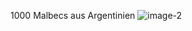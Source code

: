 
1000 Malbecs aus Argentinien 
![image-2](https://github.com/user-attachments/assets/429d72af-0cde-42e7-add9-0a0fce905a6c)

